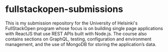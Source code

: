 # fullstackopen-submissions
This is my submission repository for the University of Helsinki's FullStackOpen program whose focus is on building single page applications with ReactJS that use REST APIs built with Node.js. The course also contains sections on GraphQL, testing, configuration and environment management, and the use of MongoDB for storing the application’s data.
